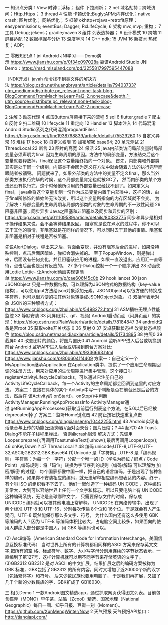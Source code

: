 一 知识点分类
1 View
时钟；浮标；
组件
下拉刷新；
2 net
域名劫持；跨域访问；Http,Https；
3 thread
4 性能
卡顿优化;Bugly;APM;内存优化；native crash;
图片优化；
网络优化；
5 框架
okhttp+rxjava+retrofit原理；
easypermissions;
eventBus;
Dagger;
RxLifeCycle;
6 架构
mvc;mvp;
重构；
7 工具
Debug;
jekens；gradle;maven
8 组件
列表选择器；
9 设计模式
10 跨端
11 屏幕适配
12 数据挖掘与分析
13 深度学习
14 C++
ndk;
15 JVM
16 新技术
热修复；AOP;

二 零散知识点
1 jni
Android JNI学习——Demo演示:https://www.jianshu.com/p/0f34c097028a
靠谱Android Studio JNI Demo：https://msd.misuland.com/pd/3255817997595447088

（NDK开发）javah 命令找不到类文件的解决方法:https://blog.csdn.net/huangbryant/article/details/79403733?utm_medium=distribute.pc_relevant.none-task-blog-BlogCommendFromMachineLearnPai2-2.nonecase&depth_1-utm_source=distribute.pc_relevant.none-task-blog-BlogCommendFromMachineLearnPai2-2.nonecase

2 注解
3 动态代理
4 点击Button/屏幕接下来的流程
5 sql
6 flutter.gradle
7 爬虫
8 反射
9 扫二维码
10 lifecycle
11 重定向
12 Handler
13 脚本注入
14 代码混淆
Android Studio系列之代码混淆proguardFiles：https://blog.csdn.net/fine1938768839/article/details/75529260
15 自定义异常
16 堆栈
17 hook
18 自定义权限
19 加密解密
base64;
20 单元测试
21 ThreadLocal
22 断言
23 图片的高宽
24 保活
25 java内部类访问局部变量时局部变量必须声明为final
 因为生命周期的原因。方法中的局部变量，方法结束后这个变量就要释放掉，final保证这个变量始终指向一个对象。
 首先，内部类和外部类其实是处于同一个级别，内部类不会因为定义在方法中就会随着方法的执行完毕而跟随者被销毁。
 问题就来了，如果外部类的方法中的变量不定义final，那么当外部类方法执行完毕的时候，这个局部变量肯定也就被GC了，
 然而内部类的某个方法还没有执行完，这个时候他所引用的外部变量已经找不到了。如果定义为final，
 java会将这个变量复制一份作为成员变量内置于内部类中，这样的话，由于final所修饰的值始终无法改变，所以这个变量所指向的内存区域就不会变。
 为了解决：局部变量的生命周期与局部内部类的对象的生命周期的不一致性问题
26 阻塞非阻塞；同步异步
Java之阻塞和非阻塞以及同步和异步的区别：https://blog.csdn.net/u011109589/article/details/80333775
同步和异步是相对于操作结果来说，会不会等待结果返回。
阻塞就是说在煮水的过程中，你不可以去干其他的事情，非阻塞就是在同样的情况下，可以同时去干其他的事情。阻塞和非阻塞是相对于线程是否被阻塞。

先说AlertDialog，弹出来之后，背面会变灰，并没有阻塞后台的进程，如果没特殊控制，点击后面灰暗处，弹框会消失掉的。
至于PopupWindow，则是弹出来，后面没有任何变化，并且阻塞该应用的进程，如果一直没退出，应用汇一直等待，点击后面也是没有反应的。
27 多个Dialog控制一个一个顺序弹出
28 动画使用Lottie
   Lottie- 让Android动画实现更简单:https://www.jianshu.com/p/cae606f45c0b
29 hook lancet
30 json
 JSONObject
 只是一种数据结构，可以理解为JSON格式的数据结构（key-value 结构），可以使用put方法给json对象添加元素。JSONObject可以很方便的转换成字符串，也可以很方便的把其他对象转换成JSONObject对象。
 {} 双括号表示对象
 JSON的三种解析方式：https://www.cnblogs.com/zhujiabin/p/5498272.html
31 ASM插桩无埋点性能监控
32 静默安装
33 闪屏(图片、gif、视频)
Android启动页面（闪屏页面）的实现：https://blog.csdn.net/PlainWaterh/article/details/78184847
34 android设备是否root
35 获取volte开关状态 0
36 反射 0
37 安卓获取状态栏
  改变状态栏颜色
     https://blog.csdn.net/maosidiaoxian/article/details/51734895
38 拍照0
39 截屏0
40  改变图片的颜色，将图片置灰0
41 Android 监听APP进入后台或切换到前台
 Android 监听APP进入后台或切换到前台方案对比:
  https://www.cnblogs.com/zhujiabin/p/9336663.html
  https://www.jianshu.com/p/80b6041f4409
  方案一：自己定义一个MyApplication继承Application
    在Application类中，提供了一个应用生命周期回调的注册方法，用来对应用的生命周期进行集中管理，这个接口叫registerActivityLifecycleCallbacks，可以通过它注册自己的ActivityLifeCycleCallback，每一个Activity的生命周期都会回调到这里的对应方法。
  方案二：直接在具体的某个 Activity中写一个判断是否在前台还是后台的方法，然后在 该Activity的 onStart()、onStop()中判断
    ActivityManager.RunningAppProcessInfo
    ActivityManager通过.getRunningAppProcesses()获取当前运行列表这个方法，在5.0以后已经被deprecated掉了
  方案三：监听Home键点击
42 防止按钮快速重复点击
 https://www.cnblogs.com/dingxiansen/p/10442255.html
43 Android实现电话录音与上传的功能(云服务器)/面对面录音；图片压缩；?
44 超时0
45 Toast、Dialog不能在子线程里弹出。
 否则会crash崩溃
 解决方式：先调用Looper.prepare();再调用Toast.makeText().show();最后再调用Looper.loop();
46 onKeyDown ?
47 ThreadLocal ?
48 编码
unicode;UTF-8,UTF-9,UTF-32;ASCII;GB2312,GBK;Base64
(1)Unicode 是「字符集」,UTF-8 是「编码规则」
     字符集：为每一个「字符」分配一个唯一的 ID（学名为码位 / 码点 / Code Point）,编码规则：将「码位」转换为字节序列的规则（编码/解码 可以理解为 加密/解密 的过程）
     每个国家都像中国一样，把自己的语言编码，于是出现了各种各样的编码，如果你不安装相应的编码，就无法解释相应编码想表达的内容。终于，有个叫 ISO 的组织看不下去了。
他们一起创造了一种编码 UNICODE ，这种编码非常大，大到可以容纳世界上任何一个文字和标志。所以只要电脑上有 UNICODE 这种编码系统，无论是全球哪种文字，
只需要保存文件的时候，保存成 UNICODE 编码就可以被其他电脑正常解释。
     UNICODE 在网络传输中，出现了两个标准 UTF-8 和 UTF-16，分别每次传输 8个位和 16个位。于是就会有人产生疑问，UTF-8 既然能保存那么多文字、符号，
为什么国内还有这么多使用 GBK 等编码的人？因为 UTF-8 等编码体积比较大，占电脑空间比较多，如果面向的使用人群绝大部分都是中国人，用 GBK 等编码也可以。

(2) Ascii编码（American Standard Code for Information Interchange，美国信息互换标准代码）
当时世界上所有的计算机都用同样的ASCII方案来保存英文文字,把所有的空 
格、标点符号、数字、大小写字母分别用连续的字节状态表示，一直编到了第127号，这样计算机就可以用不同字节来存储英语的文字了。
(3)GB2312
GB2312 是对 ASCII 的中文扩展。结果扩展之后的编码方案被称为 GBK 标准，GBK包括了GB2312 的所有内容，同时又增加了近20000个新的汉字（包括繁体字）和符号。 后来少数民族也要用电脑了，
于是我们再扩展，又加了几千个新的少数民族的字，GBK扩成了 GB18030。



三 相关Demo
1 一款Android图文精选app，通过抓取网页获得图文列表。目前包含猫弄（MONO）早午茶、站酷（Zcool）精选、国家地理（National Geographic）每日一图、知乎日报、豆瓣一刻（Moment）。
https://github.com/XunMengWinter/Now
2 天气预报
天气预报API接口：http://tianqiapi.com/
